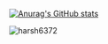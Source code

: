 [![Anurag's GitHub stats](https://github-readme-stats.vercel.app/api?username=harsh6372)](https://github.com/anuraghazra/github-readme-stats)
<p><img align="center" src="https://github-readme-stats.vercel.app/api/top-langs?username=harsh6372&theme=dark&show_icons=true&locale=en&layout=compact&count_private=true" alt="harsh6372" /></p>
